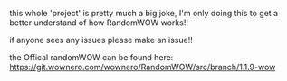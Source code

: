 this whole 'project' is pretty much a big joke, I'm only doing this to get a better understand of how RandomWOW works!!

if anyone sees any issues please make an issue!!

the Offical randomWOW can be found here: https://git.wownero.com/wownero/RandomWOW/src/branch/1.1.9-wow
